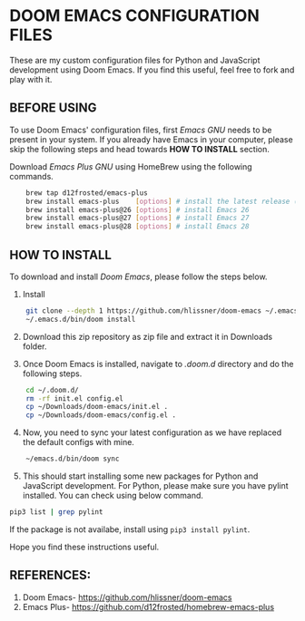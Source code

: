 # DOOM EMACS CONFIGURATION FILES

These are my custom configuration files for Python and JavaScript development using Doom Emacs. If you find this useful, feel free to fork and play with it.

## BEFORE USING

To use Doom Emacs' configuration files, first *Emacs GNU* needs to be present in your system. If you already have Emacs in your computer, please skip the following steps and head towards **HOW TO INSTALL** section.
    
Download *Emacs Plus GNU* using HomeBrew using the following commands.

```sh
    brew tap d12frosted/emacs-plus
    brew install emacs-plus    [options] # install the latest release (Emacs 27)
    brew install emacs-plus@26 [options] # install Emacs 26
    brew install emacs-plus@27 [options] # install Emacs 27
    brew install emacs-plus@28 [options] # install Emacs 28
```

## HOW TO INSTALL

To download and install *Doom Emacs*, please follow the steps below.

1. Install

```sh
    git clone --depth 1 https://github.com/hlissner/doom-emacs ~/.emacs.d
    ~/.emacs.d/bin/doom install
```

2. Download this zip repository as zip file and extract it in Downloads folder.

3. Once Doom Emacs is installed, navigate to *.doom.d* directory and do the following steps.

```sh
    cd ~/.doom.d/
    rm -rf init.el config.el
    cp ~/Downloads/doom-emacs/init.el .
    cp ~/Downloads/doom-emacs/config.el .
```

4. Now, you need to sync your latest configuration as we have replaced the default configs with mine.

```sh
    ~/emacs.d/bin/doom sync
```

5. This should start installing some new packages for Python and JavaScript development. For Python, please make sure you have pylint installed. You can check using below command.

```sh 
pip3 list | grep pylint
```
If the package is not availabe, install using ```pip3 install pylint```.

Hope you find these instructions useful.

## REFERENCES:

1. Doom Emacs- https://github.com/hlissner/doom-emacs
2. Emacs Plus- https://github.com/d12frosted/homebrew-emacs-plus
